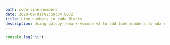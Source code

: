 ```yaml
---
path: code-line-numbers
date: 2020-09-01T02:59:34.067Z
title: Line numbers in code Blocks
description: Using gatsby-remark-vscode v3 to add line numbers to mdx code blocks
---
```


```js {numberLines}
console.log("hi");
```